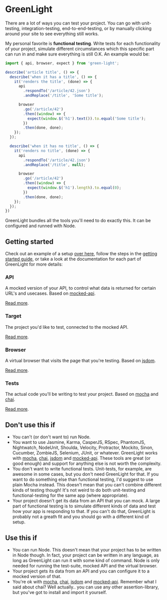 # GreenLight
There are a lot of ways you can test your project. You can go with unit-testing, integration-testing, end-to-end-testing, or by manually clicking around your site to see everything still works.

My personal favorite is **functional testing**. Write tests for each functionality of your project, simulate different circumstances which this specific part can run in and make sure everything is still O.K. An example would be:

```js
import { api, browser, expect } from 'green-light';

describe('article title', () => {
  describe('when it has a title', () => {
    it('renders the title', (done) => {
      api
        .respondTo('/article/42.json')
        .andReplace('/title', 'Some title');

      browser
        .go('/article/42')
        .then((window) => {
          expect(window.$('h1').text()).to.equal('Some title');
        })
        .then(done, done);
    });
  });

  describe('when it has no title', () => {
    it('renders no title', (done) => {
      api
        .respondTo('/article/42.json')
        .andReplace('/title', null);

      browser
        .go('/article/42')
        .then((window) => {
          expect(window.$('h1').length).to.equal(0);
        })
        .then(done, done);
    });
  });
})
```

GreenLight bundles all the tools you'll need to do exactly this.  It can be configured and runned with Node.

## Getting started
Check out an example of a setup [over here](#TODO), follow the steps in the [getting started guide](docs/getting-started.md), or take a look at the documentation for each part of GreenLight for more details:

### API
A mocked version of your API, to control what data is returned for certain URL's and usecases. Based on [mocked-api](https://www.npmjs.com/package/mocked-api).

[Read more](docs/api.md).

### Target
The project you'd like to test, connected to the mocked API.

[Read more](docs/target.md).

### Browser
A virtual browser that visits the page that you're testing. Based on [jsdom](https://www.npmjs.com/package/jsdom).

[Read more](docs/browser.md).

### Tests
The actual code you'll be writing to test your project. Based on [mocha](https://www.npmjs.com/package/mocha) and [chai](https://www.npmjs.com/package/chai).

[Read more](docs/target.md).

## Don't use this if
- You can't (or don't want to) run Node.
- You want to use Jasmine, Karma, CasperJS, RSpec, PhantomJS, Nightwatch, NodeUnit, Shoulda, Velocity, Protractor, Mockito, Sinon, Cucumber, ZombieJS, Selenium, JUnit, or whatever.
GreenLight works with [mocha](https://www.npmjs.com/package/mocha), [chai](https://www.npmjs.com/package/chai), [jsdom](https://www.npmjs.com/package/jsdom) and [mocked-api](https://www.npmjs.com/package/mocked-api). These tools are great (or good enough) and support for anything else is not worth the complexity.
- You don't want to write functional tests. Unit-tests, for example, are awesome in some cases, but you don't need GreenLight for that. If you want to do something else than functional testing, I'd suggest to use plain Mocha instead. This doesn't mean that you can't combine different kinds of testing though! It's not weird to do both unit-testing and functional-testing for the same app (where appropriate).
- Your project doesn't get its data from an API that you can mock. A large part of functional testing is to simulate different kinds of data and test how your app is responding to that. If you can't do that, GreenLight is probably not a greath fit and you should go with a different kind of setup.

## Use this if
- You can run Node. This doesn't mean that your project has to be written in Node though. In fact, your project can be written in any language, as long as GreenLight can run it with some kind of command. Node is only needed for running the test-suite, mocked API and the virtual browser.
- Your project gets its data from an API and you can configure it to a mocked version of that.
- You're ok with [mocha](https://www.npmjs.com/package/mocha), [chai](https://www.npmjs.com/package/chai), [jsdom](https://www.npmjs.com/package/jsdom) and [mocked-api](https://www.npmjs.com/package/mocked-api). Remember what I said about chai? Well actually.. you can use any other assertion-library, but you've got to install and import it yourself.
